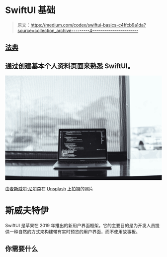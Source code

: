 # SwiftUI 基础

> 原文：<https://medium.com/codex/swiftui-basics-c4ffcb9a1da?source=collection_archive---------4----------------------->

## [法典](http://medium.com/codex)

## 通过创建基本个人资料页面来熟悉 SwiftUI。

![](img/1b3fc4520a064c24f35add74958940ac.png)

由[麦斯威尔·尼尔森](https://unsplash.com/@maxcodes?utm_source=medium&utm_medium=referral)在 [Unsplash](https://unsplash.com?utm_source=medium&utm_medium=referral) 上拍摄的照片

# 斯威夫特伊

SwiftUI 是苹果在 2019 年推出的新用户界面框架。它的主要目的是为开发人员提供一种自然的方式来构建带有实时预览的用户界面，而不使用故事板。

## 你需要什么